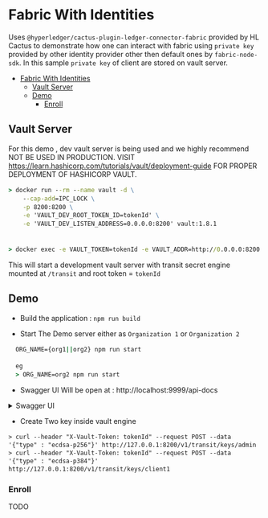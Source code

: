 # Fabric With Identities

Uses `@hyperledger/cactus-plugin-ledger-connector-fabric` provided by HL Cactus to demonstrate how one can interact with fabric using `private key` provided by other identity provider other then default ones by `fabric-node-sdk`. In this sample `private key` of client are stored on vault server.

- [Fabric With Identities](#fabric-with-identities)
  - [Vault Server](#vault-server)
  - [Demo](#demo)
    - [Enroll](#enroll)


## Vault Server

For this demo , dev vault server is being used and we highly recommend NOT BE USED IN PRODUCTION. VISIT https://learn.hashicorp.com/tutorials/vault/deployment-guide FOR PROPER DEPLOYMENT OF HASHICORP VAULT.

```cmd
> docker run --rm --name vault -d \
    --cap-add=IPC_LOCK \
    -p 8200:8200 \
    -e 'VAULT_DEV_ROOT_TOKEN_ID=tokenId' \
    -e 'VAULT_DEV_LISTEN_ADDRESS=0.0.0.0:8200' vault:1.8.1


> docker exec -e VAULT_TOKEN=tokenId -e VAULT_ADDR=http://0.0.0.0:8200 -it vault vault secrets enable transit
```

This will start a development vault server with transit secret engine mounted at `/transit` and root token = `tokenId`

## Demo


- Build the application : `npm run build`

- Start The Demo server either as `Organization 1` or `Organization 2`

```cmd
  ORG_NAME={org1||org2} npm run start

  eg 
  > ORG_NAME=org2 npm run start
```

- Swagger UI Will be open at : http://localhost:9999/api-docs


<details>
    <summary>Swagger UI</summary>
    <img src="../docs/img/fabric-with-identities-endpoints.png">
</details>

- Create Two key inside vault engine

```
> curl --header "X-Vault-Token: tokenId" --request POST --data '{"type" : "ecdsa-p256"}' http://127.0.0.1:8200/v1/transit/keys/admin
> curl --header "X-Vault-Token: tokenId" --request POST --data '{"type" : "ecdsa-p384"}' http://127.0.0.1:8200/v1/transit/keys/client1
```

### Enroll

TODO